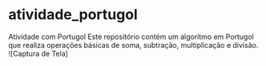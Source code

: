 # atividade_portugol

 Atividade com Portugol Este repositório contém um algoritmo em Portugol que realiza operações básicas de soma, subtração, multiplicação e divisão. ![Captura de Tela]
 